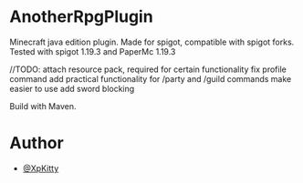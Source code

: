 # AnotherRpgPlugin

Minecraft java edition plugin. Made for spigot, compatible with spigot forks.
Tested with spigot 1.19.3 and PaperMc 1.19.3

//TODO: 
attach resource pack, required for certain functionality
fix profile command
add practical functionality for /party and /guild commands
make easier to use
add sword blocking

Build with Maven.

# Author
- [@XpKitty](https://www.github.com/XpKitty)

